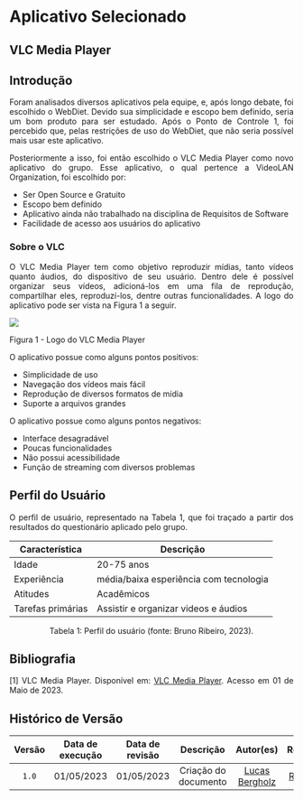 # Aplicativo Selecionado

## VLC Media Player

## Introdução

<div style="text-align: justify;"> <p> Foram analisados diversos aplicativos pela equipe, e, após longo debate, foi escolhido o WebDiet. Devido sua simplicidade e escopo bem definido, seria um bom produto para ser estudado. Após o Ponto de Controle 1, foi percebido que, pelas restrições de uso do WebDiet, que não seria possível mais usar este aplicativo. </p> 

<p>Posteriormente a isso, foi então escolhido o VLC Media Player como novo aplicativo do grupo. Esse aplicativo, o qual pertence a VideoLAN Organization, foi escolhido por:
</p>

- Ser Open Source e Gratuito
- Escopo bem definido
- Aplicativo ainda não trabalhado na disciplina de Requisitos de Software
- Facilidade de acesso aos usuários do aplicativo
  
### Sobre o VLC

<p>O VLC Media Player tem como objetivo reproduzir mídias, tanto vídeos quanto áudios, do dispositivo de seu usuário. Dentro dele é possível organizar seus vídeos, adicioná-los em uma fila de reprodução, compartilhar eles, reproduzí-los, dentre outras funcionalidades. A logo do aplicativo pode ser vista na Figura 1 a seguir.</p>

<img src="https://raw.githubusercontent.com/Requisitos-de-Software/2023.1-VLC/master/docs/img/icon.png">

<p>Figura 1 - Logo do VLC Media Player</p>

<p>O aplicativo possue como alguns pontos positivos:</p>

- Simplicidade de uso
- Navegação dos vídeos mais fácil
- Reprodução de diversos formatos de mídia
- Suporte a arquivos grandes

<p>O aplicativo possue como alguns pontos negativos:</p>

- Interface desagradável
- Poucas funcionalidades
- Não possui acessibilidade
- Função de streaming com diversos problemas

## Perfil do Usuário

O perfil de usuário, representado na Tabela 1, que foi traçado a partir dos resultados do questionário aplicado pelo grupo.

| Característica    | Descrição                                                                    |
| ----------------- | ---------------------------------------------------------------------------- |
| Idade             | 20-75 anos                                                                   |
| Experiência       | média/baixa esperiência com tecnologia                                       |
| Atitudes          | Acadêmicos                                                                   |
| Tarefas primárias | Assistir e organizar videos e áudios                                                 |

<div style="text-align: center">
<p>Tabela 1: Perfil do usuário (fonte: Bruno Ribeiro, 2023).</p>
</div>

## Bibliografia
[1] VLC Media Player. Disponível em: [VLC Media Player](https://play.google.com/store/apps/details?id=org.videolan.vlc&hl=pt_BR&gl=US). Acesso em 01 de Maio de 2023.

## Histórico de Versão
| Versão | Data de execução | Data de revisão |  Descrição            | Autor(es)         | Revisor(es)  |
| :------: | :----------: | :--------: | :--------------------: | :-------------: | :----------: |
| `1.0`  | 01/05/2023 | 01/05/2023 | Criação do documento | [Lucas Bergholz](https://github.com/lucasbergholz) | [Rafael Bosi](https://github.com/strangeunit28) |


</div>

